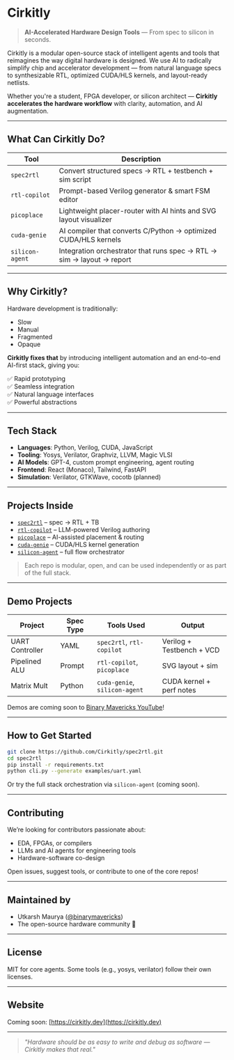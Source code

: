 # Cirkitly

> **AI-Accelerated Hardware Design Tools** — From spec to silicon in seconds.

Cirkitly is a modular open-source stack of intelligent agents and tools that reimagines the way digital hardware is designed. We use AI to radically simplify chip and accelerator development — from natural language specs to synthesizable RTL, optimized CUDA/HLS kernels, and layout-ready netlists.

Whether you're a student, FPGA developer, or silicon architect — **Cirkitly accelerates the hardware workflow** with clarity, automation, and AI augmentation.

---

## What Can Cirkitly Do?

| Tool          | Description                                                                |
|---------------|----------------------------------------------------------------------------|
| `spec2rtl`     | Convert structured specs → RTL + testbench + sim script                 |
| `rtl-copilot`  | Prompt-based Verilog generator & smart FSM editor                       |
| `picoplace`    | Lightweight placer-router with AI hints and SVG layout visualizer       |
| `cuda-genie`    | AI compiler that converts C/Python → optimized CUDA/HLS kernels         |
| `silicon-agent` | Integration orchestrator that runs spec → RTL → sim → layout → report   |

---

## Why Cirkitly?

Hardware development is traditionally:
- Slow
- Manual
- Fragmented
- Opaque

**Cirkitly fixes that** by introducing intelligent automation and an end-to-end AI-first stack, giving you:

✅ Rapid prototyping  
✅ Seamless integration  
✅ Natural language interfaces  
✅ Powerful abstractions

---

## Tech Stack

- **Languages**: Python, Verilog, CUDA, JavaScript  
- **Tooling**: Yosys, Verilator, Graphviz, LLVM, Magic VLSI  
- **AI Models**: GPT-4, custom prompt engineering, agent routing  
- **Frontend**: React (Monaco), Tailwind, FastAPI  
- **Simulation**: Verilator, GTKWave, cocotb (planned)

---

## Projects Inside

- [`spec2rtl`](https://github.com/Cirkitly/spec2rtl) – spec → RTL + TB  
- [`rtl-copilot`](https://github.com/Cirkitly/rtl-copilot) – LLM-powered Verilog authoring  
- [`picoplace`](https://github.com/Cirkitly/picoplace) – AI-assisted placement & routing  
- [`cuda-genie`](https://github.com/Cirkitly/cuda-genie) – CUDA/HLS kernel generation  
- [`silicon-agent`](https://github.com/Cirkitly/silicon-agent) – full flow orchestrator

> Each repo is modular, open, and can be used independently or as part of the full stack.

---

## Demo Projects

| Project         | Spec Type | Tools Used                          | Output                     |
|-----------------|-----------|-------------------------------------|----------------------------|
| UART Controller | YAML      | `spec2rtl`, `rtl-copilot`           | Verilog + Testbench + VCD |
| Pipelined ALU   | Prompt    | `rtl-copilot`, `picoplace`          | SVG layout + sim          |
| Matrix Mult     | Python    | `cuda-genie`, `silicon-agent`       | CUDA kernel + perf notes  |

Demos are coming soon to [Binary Mavericks YouTube](https://www.youtube.com/@BinaryMavericks)!

---

## How to Get Started

```bash
git clone https://github.com/Cirkitly/spec2rtl.git
cd spec2rtl
pip install -r requirements.txt
python cli.py --generate examples/uart.yaml
````

Or try the full stack orchestration via `silicon-agent` (coming soon).

---

## Contributing

We’re looking for contributors passionate about:

* EDA, FPGAs, or compilers
* LLMs and AI agents for engineering tools
* Hardware-software co-design

Open issues, suggest tools, or contribute to one of the core repos!

---

## Maintained by

* Utkarsh Maurya ([@binarymavericks](https://github.com/pro-utkarshM))
* The open-source hardware community 🚀

---

## License

MIT for core agents.
Some tools (e.g., yosys, verilator) follow their own licenses.

---

## Website

Coming soon: [https://cirkitly.dev](https://cirkitly.dev)

---
> *"Hardware should be as easy to write and debug as software — Cirkitly makes that real."*
